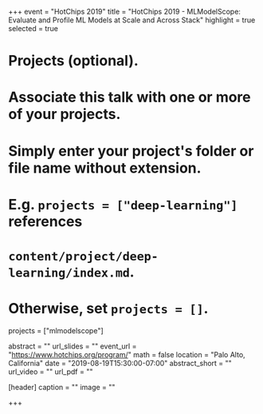 +++
event = "HotChips 2019"
title = "HotChips 2019 - MLModelScope: Evaluate and Profile ML Models at Scale and Across Stack"
highlight = true
selected = true

# Projects (optional).
#   Associate this talk with one or more of your projects.
#   Simply enter your project's folder or file name without extension.
#   E.g. `projects = ["deep-learning"]` references 
#   `content/project/deep-learning/index.md`.
#   Otherwise, set `projects = []`.
projects = ["mlmodelscope"]

abstract = ""
url_slides = ""
event_url = "https://www.hotchips.org/program/"
math = false
location = "Palo Alto, California"
date = "2019-08-19T15:30:00-07:00"
abstract_short = ""
url_video = ""
url_pdf = ""

[header]
  caption = ""
  image = ""

+++
